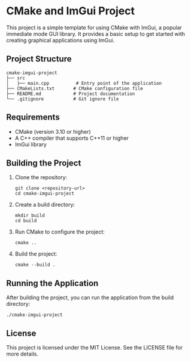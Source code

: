 # CMake and ImGui Project

This project is a simple template for using CMake with ImGui, a popular immediate mode GUI library. It provides a basic setup to get started with creating graphical applications using ImGui.

## Project Structure

```
cmake-imgui-project
├── src
│   ├── main.cpp          # Entry point of the application
├── CMakeLists.txt       # CMake configuration file
├── README.md            # Project documentation
└── .gitignore           # Git ignore file
```

## Requirements

- CMake (version 3.10 or higher)
- A C++ compiler that supports C++11 or higher
- ImGui library

## Building the Project

1. Clone the repository:
   ```
   git clone <repository-url>
   cd cmake-imgui-project
   ```

2. Create a build directory:
   ```
   mkdir build
   cd build
   ```

3. Run CMake to configure the project:
   ```
   cmake ..
   ```

4. Build the project:
   ```
   cmake --build .
   ```

## Running the Application

After building the project, you can run the application from the build directory:
```
./cmake-imgui-project
```

## License

This project is licensed under the MIT License. See the LICENSE file for more details.
